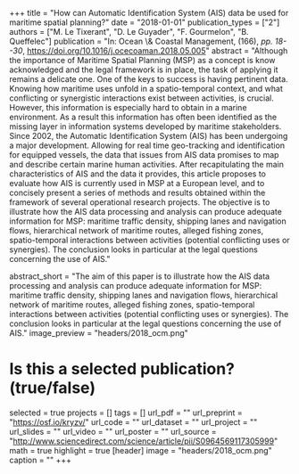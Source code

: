 +++
title = "How can Automatic Identification System (AIS) data be used for maritime spatial planning?"
date = "2018-01-01"
publication_types = ["2"]
authors = ["M. Le Tixerant", "D. Le Guyader", "F. Gourmelon", "B. Queffelec"]
publication = "In: Ocean \\& Coastal Management, (166), _pp. 18--30_, https://doi.org/10.1016/j.ocecoaman.2018.05.005"
abstract = "Although the importance of Maritime Spatial Planning (MSP) as a concept is know acknowledged and the legal framework is in place, the task of applying it remains a delicate one. One of the keys to success is having pertinent data. Knowing how maritime uses unfold in a spatio-temporal context, and what conflicting or synergistic interactions exist between activities, is crucial. However, this information is especially hard to obtain in a marine environment. As a result this information has often been identified as the missing layer in information systems developed by maritime stakeholders. Since 2002, the Automatic Identification System (AIS) has been undergoing a major development. Allowing for real time geo-tracking and identification for equipped vessels, the data that issues from AIS data promises to map and describe certain marine human activities. After recapitulating the main characteristics of AIS and the data it provides, this article proposes to evaluate how AIS is currently used in MSP at a European level, and to concisely present a series of methods and results obtained within the framework of several operational research projects. The objective is to illustrate how the AIS data processing and analysis can produce adequate information for MSP: maritime traffic density, shipping lanes and navigation flows, hierarchical network of maritime routes, alleged fishing zones, spatio-temporal interactions between activities (potential conflicting uses or synergies). The conclusion looks in particular at the legal questions concerning the use of AIS."

abstract_short = "The aim of this paper is to illustrate how the AIS data processing and analysis can produce adequate information for MSP: maritime traffic density, shipping lanes and navigation flows, hierarchical network of maritime routes, alleged fishing zones, spatio-temporal interactions between activities (potential conflicting uses or synergies). The conclusion looks in particular at the legal questions concerning the use of AIS."
image_preview = "headers/2018_ocm.png"

# Is this a selected publication? (true/false)
selected = true
projects = []
tags = []
url_pdf = ""
url_preprint = "https://osf.io/kryzv/"
url_code = ""
url_dataset = ""
url_project = ""
url_slides = ""
url_video = ""
url_poster = ""
url_source = "http://www.sciencedirect.com/science/article/pii/S0964569117305999"
math = true
highlight = true
[header]
image = "headers/2018_ocm.png"
caption = ""
+++
